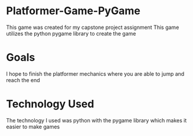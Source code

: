 # Platformer-Game-PyGame
This game was created for my capstone project assignment
This game utilizes the python pygame library to create the game
# Goals
I hope to finish the platformer mechanics where you are able to jump and reach the end
# Technology Used
The technology I used was python with the pygame library which makes it easier to make games
